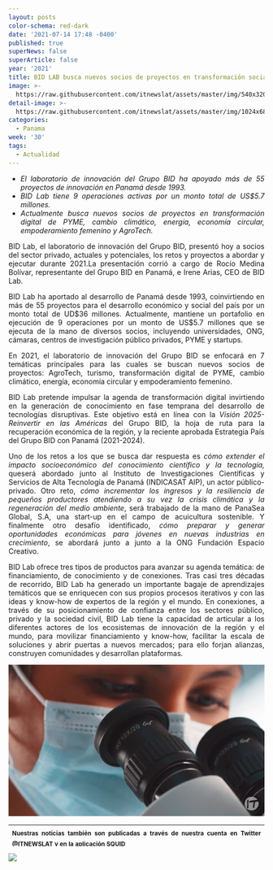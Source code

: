 ```yaml
---
layout: posts
color-schema: red-dark
date: '2021-07-14 17:48 -0400'
published: true
superNews: false
superArticle: false
year: '2021'
title: BID LAB busca nuevos socios de proyectos en transformación social en Panamá
image: >-
  https://raw.githubusercontent.com/itnewslat/assets/master/img/540x320/BID-Proyectos-p.jpg
detail-image: >-
  https://raw.githubusercontent.com/itnewslat/assets/master/img/1024x680/BID-Proyectos-g.jpg
categories:
  - Panama
week: '30'
tags:
  - Actualidad
---
```

<ul style="text-align: justify;">
	<li><em>El laboratorio de innovación del Grupo BID ha apoyado más de 55 proyectos de innovación en Panamá desde 1993.</em></li>
	<li><em>BID Lab tiene 9 operaciones activas por un monto total de US$5.7 millones.</em></li>
	<li><em>Actualmente busca nuevos socios de proyectos en transformación digital de PYME, cambio climático, energía, economía circular, empoderamiento femenino y AgroTech.</em></li>
</ul>
<p style="text-align: justify;">BID Lab, el laboratorio de innovación del Grupo BID, presentó hoy a socios del sector privado, actuales y potenciales, los retos y proyectos a abordar y ejecutar durante 2021.La presentación corrió a cargo de Rocío Medina Bolívar, representante del Grupo BID en Panamá, e Irene Arias, CEO de BID Lab.</p>
<p style="text-align: justify;">BID Lab ha aportado al desarrollo de Panamá desde 1993, coinvirtiendo en más de 55 proyectos para el desarrollo económico y social del país por un monto total de UD$36 millones. Actualmente, mantiene un portafolio en ejecución de 9 operaciones por un monto de US$5.7 millones que se ejecuta de la mano de diversos socios, incluyendo universidades, ONG, cámaras, centros de investigación público privados, PYME y startups.</p>
<p style="text-align: justify;">En 2021, el laboratorio de innovación del Grupo BID se enfocará en 7 temáticas principales para las cuales se buscan nuevos socios de proyectos: AgroTech, turismo, transformación digital de PYME, cambio climático, energía, economía circular y empoderamiento femenino.</p>
<p style="text-align: justify;">BID Lab pretende impulsar la agenda de transformación digital invirtiendo en la generación de conocimiento en fase temprana del desarrollo de tecnologías disruptivas. Este objetivo está en línea con la <em>Visión 2025-Reinvertir en las Américas</em> del Grupo BID, la hoja de ruta para la recuperación económica de la región, y la reciente aprobada Estrategia País del Grupo BID con Panamá (2021-2024).</p>
<p style="text-align: justify;">Uno de los retos a los que se busca dar respuesta es <em>cómo extender el impacto socioeconómico del conocimiento científico y la tecnología, </em>queserá abordado junto al Instituto de Investigaciones Científicas y Servicios de Alta Tecnología de Panamá (INDICASAT AIP), un actor público-privado. Otro reto, <em>cómo incrementar los ingresos y la resiliencia de pequeños productores atendiendo a su vez la crisis climática y la regeneración del medio ambiente</em>, será trabajado de la mano de PanaSea Global, S.A, una start-up en el campo de acuicultura sostenible. Y finalmente otro desafío identificado, <em>cómo preparar y generar oportunidades económicas para jóvenes en nuevas industrias en crecimiento</em>, se abordará junto a junto a la ONG Fundación Espacio Creativo.</p>
<p style="text-align: justify;">BID Lab ofrece tres tipos de productos para avanzar su agenda temática: de financiamiento, de conocimiento y de conexiones. Tras casi tres décadas de recorrido, BID Lab ha generado un importante bagaje de aprendizajes temáticos que se enriquecen con sus propios procesos iterativos y con las ideas y know-how de expertos de la región y el mundo. En conexiones, a través de su posicionamiento de confianza entre los sectores público, privado y la sociedad civil, BID Lab tiene la capacidad de articular a los diferentes actores de los ecosistemas de innovación de la región y el mundo, para movilizar financiamiento y know-how, facilitar la escala de soluciones y abrir puertas a nuevos mercados; para ello forjan alianzas, construyen comunidades y desarrollan plataformas.</p>

![](https://raw.githubusercontent.com/itnewslat/assets/master/img/540x320/BID-Proyectos-p.jpg)

<table style="height: 42px;" width="569">
<tbody>
<tr>
<td style="text-align: justify;"><sub><strong>Nuestras noticias también son publicadas a través de nuestra cuenta en Twitter <a href="https://twitter.com/itnewslat?lang=es">@ITNEWSLAT</a> y en la aplicación <a href="https://squidapp.co/en/">SQUID</a></strong></sub></td>
</tr>
</tbody>
</table>

<img src="https://tracker.metricool.com/c3po.jpg?hash=56f88a41e39ab42c063cc51676587a04"/>
